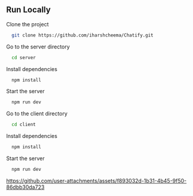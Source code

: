 
## Run Locally

Clone the project

```bash
  git clone https://github.com/iharshcheema/Chatify.git
```

Go to the server directory

```bash
  cd server
```

Install dependencies

```bash
  npm install
```

Start the server

```bash
  npm run dev
```
Go to the client directory

```bash
  cd client
```

Install dependencies

```bash
  npm install
```

Start the server

```bash
  npm run dev
```
https://github.com/user-attachments/assets/f893032d-1b31-4b45-9f50-86dbb30da723


